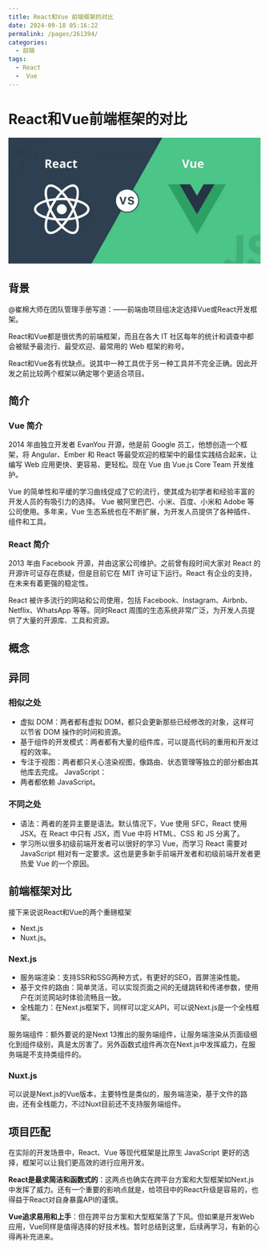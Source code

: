 ```yaml
---
title: React和Vue 前端框架的对比
date: 2024-09-18 05:16:22
permalink: /pages/261394/
categories:
  - 前端
tags:
  - React
  -  Vue
---
```


# React和Vue前端框架的对比

![](https://github.com/lvxuan149/picx-images-hosting/raw/master/1111.3nrkuh2lfb.webp)

## 背景

@崔棉大师在团队管理手册写道：——前端由项目组决定选择Vue或React开发框架。

React和Vue都是很优秀的前端框架，而且在各大 IT 社区每年的统计和调查中都会被赋予最流行、最受欢迎、最常用的 Web 框架的称号。

React和Vue各有优缺点。说其中一种工具优于另一种工具并不完全正确。因此开发之前比较两个框架以确定哪个更适合项目。


## 简介

### Vue 简介

2014 年由独立开发者 EvanYou 开源，他是前 Google 员工，他想创造一个框架，将 Angular、Ember 和 React 等最受欢迎的框架中的最佳实践结合起来，让编写 Web 应用更快、更容易、更轻松。现在 Vue 由 Vue.js Core Team 开发维护。

Vue 的简单性和平缓的学习曲线促成了它的流行，使其成为初学者和经验丰富的开发人员的有吸引力的选择。 Vue 被阿里巴巴、小米、百度、小米和 Adobe 等公司使用。多年来，Vue 生态系统也在不断扩展，为开发人员提供了各种插件、组件和工具。

### React 简介

2013 年由 Facebook 开源，并由这家公司维护。之前曾有段时间大家对 React 的开源许可证存在质疑，但是目前它在 MIT 许可证下运行。React 有企业的支持，在未来有着更强的稳定性。

React 被许多流行的网站和公司使用，包括 Facebook、Instagram、Airbnb、Netflix、WhatsApp 等等。同时React 周围的生态系统非常广泛，为开发人员提供了大量的开源库、工具和资源。

## 概念




## 异同

### 相似之处

- 虚拟 DOM：两者都有虚拟 DOM，都只会更新那些已经修改的对象，这样可以节省 DOM 操作的时间和资源。
- 基于组件的开发模式：两者都有大量的组件库，可以提高代码的重用和开发过程的效率。
- 专注于视图：两者都只关心渲染视图，像路由、状态管理等独立的部分都由其他库去完成。
JavaScript：
- 两者都依赖 JavaScript。


### 不同之处

- 语法：两者的差异主要是语法。默认情况下，Vue 使用 SFC，React 使用 JSX。在 React 中只有 JSX，而 Vue 中将 HTML、CSS 和 JS 分离了。
- 学习所以很多初级前端开发者可以很好的学习 Vue，而学习 React 需要对 JavaScript 相对有一定要求。这也是更多新手前端开发者和初级前端开发者更热爱 Vue 的一个原因。

## 前端框架对比


接下来说说React和Vue的两个重磅框架

- Next.js
- Nuxt.js。


### Next.js

- 服务端渲染：支持SSR和SSG两种方式，有更好的SEO，首屏渲染性能。
- 基于文件的路由：简单灵活，可以实现页面之间的无缝跳转和传递参数，使用户在浏览网站时体验流畅且一致。
- 全栈能力：在Next.js框架下，同样可以定义API，可以说Next.js是一个全栈框架。

服务端组件：额外要说的是Next 13推出的服务端组件，让服务端渲染从页面级细化到组件级别，真是太厉害了。另外函数式组件再次在Next.js中发挥威力，在服务端是不支持类组件的。

### Nuxt.js

可以说是Next.js的Vue版本，主要特性是类似的，服务端渲染，基于文件的路由，还有全栈能力，不过Nuxt目前还不支持服务端组件。


## 项目匹配

在实际的开发场景中，React、Vue 等现代框架是比原生 JavaScript 更好的选择，框架可以让我们更高效的进行应用开发。

**React是最求简洁和函数式的**：这两点也确实在跨平台方案和大型框架如Next.js中发挥了威力。还有一个重要的影响点就是，给项目中的React升级是容易的，也得益于React对自身暴露API的谨慎。

**Vue追求易用和上手**：但在跨平台方案和大型框架落了下风。但如果是开发Web应用，Vue同样是值得选择的好技术栈。暂时总结到这里，后续再学习，有新的心得再补充进来。




### 